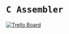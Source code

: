 # `C Assembler`

[![Trello Board](https://img.shields.io/badge/Trello-Main_Board-026AA7?logo=trello)](https://trello.com/b/LkRTtcwC/trello-agile-sprint-board-template)

